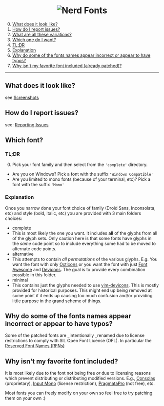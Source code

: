 <h1 align="center">
	<img src="https://raw.githubusercontent.com/ryanoasis/nerd-fonts/master/images/nerd-fonts-logo.png" alt="Nerd Fonts" />
</h1>


0. [What does it look like?](#what-does-it-look-like)
0. [How do I report issues?](#how-do-i-report-issues)
0. [What are all these variations?](#which-font)
0. [Which one do I want?](#which-font)
 0. [TL;DR](#tldr)
 0. [Explanation](#explanation)
0. [Why do some of the fonts names appear incorrect or appear to have typos?](#why-do-some-of-the-fonts-names-appear-incorrect-or-appear-to-have-typos)
0. [Why isn't my favorite font included (already patched)?](#why-isnt-my-favorite-font-included)

---

## What does it look like?

see [Screenshots](wiki/screenshots)

## How do I report issues? 

see: [Reporting Issues](wiki/reporting-issues)

## Which font?

### TL;DR

0. Pick your font family and then select from the `'complete'` directory.
  * Are you on Windows? Pick a font with the suffix `'Windows Compatible'`
  * Are you limited to mono fonts (because of your terminal, etc)? Pick a font with the suffix `'Mono'`

### Explanation

Once you narrow done your font choice of family (Droid Sans, Inconsolata, etc) and style (bold, italic, etc) you are provided with 3 main folders choices:
 * complete
  * This is most likely the one you want. It includes **all** of the glyphs from all of the glyph sets. Only caution here is that some fonts have glyphs in the _same_ code point so to include everything some had to be moved to alternate code points.
 * alternative
  * This attempts to contain _all permutations_ of the various glyphs. E.g. You want the font with only [Octicons][octicons] or you want the font with just [Font Awesome][font-awesome] and [Devicons][vorillaz-devicons]. The goal is to provide every combination possible in this folder.
 * minimal
  * This contains just the glyphs needed to use [vim-devicons][vim-devicons]. This is mostly provided for historical purposes. This might end up being removed at some point if it ends up causing too much confusion and/or providing little purpose in the grand scheme of things.

## Why do some of the fonts names appear incorrect or appear to have typos?

Some of the patched fonts are _intentionally _renamed due to license restrictions to comply with SIL Open Font License (OFL). In particular the [Reserved Font Names (RFNs)](http://scripts.sil.org/cms/scripts/page.php?item_id=OFL_web_fonts_and_RFNs#14cbfd4a)

## Why isn't my favorite font included?

It is most likely due to the font not being free _or_ due to licensing reasons which prevent distributing or distributing modified versions. E.g., [Consolas][consolas] (proprietary), [Input Mono][input-mono] (license restriction), [PragmataPro][pragmatapro] (not free), etc. 

Most fonts you can freely modify on your own so feel free to try patching them on your own :)

[vim-devicons]:https://github.com/ryanoasis/vim-devicons
[vorillaz-devicons]:http://vorillaz.github.io/devicons/
[font-awesome]:https://github.com/FortAwesome/Font-Awesome
[octicons]:https://github.com/github/octicons
[gabrielelana-pomicons]:https://github.com/gabrielelana/pomicons
[Seti-UI]:https://atom.io/themes/seti-ui
[ryanoasis-powerline-extra-symbols]:https://github.com/ryanoasis/powerline-extra-symbols
[consolas]:https://www.microsoft.com/typography/fonts/family.aspx?FID=300
[input-mono]:http://input.fontbureau.com/download/
[pragmatapro]:http://www.fsd.it/shop/fonts/pragmatapro/
